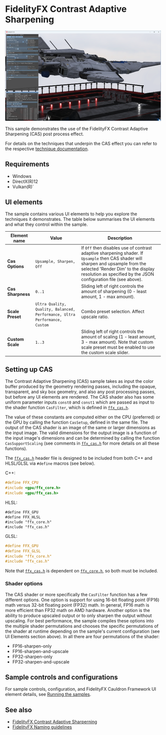 <!-- @page page_samples_contrast-adaptive-sharpening FidelityFX Contrast Adaptive Sharpening -->

<h1>FidelityFX Contrast Adaptive Sharpening</h1>

![alt text](media/contrast-adaptive-sharpening/cas-sample.png "A screenshot of the CAS sample.")

This sample demonstrates the use of the FidelityFX Contrast Adaptive Sharpening (CAS) post process effect.

For details on the techniques that underpin the CAS effect you can refer to the respective [technique documentation](../techniques/contrast-adaptive-sharpening.md).

<h2>Requirements</h2>

 - Windows
 - DirectX(R)12
 - Vulkan(R)`

<h2>UI elements</h2>

The sample contains various UI elements to help you explore the techniques it demonstrates. The table below summarises the UI elements and what they control within the sample.

| Element name              | Value                    | Description                                                                                                                                     |
| --------------------------|--------------------------|-------------------------------------------------------------------------------------------------------------------------------------------------|
| **Cas Options**           | `Upsample, Sharpen, Off` | If `Off` then disables use of contrast adaptive sharpening shader. If `Upsample` then CAS shader will sharpen and upsample from the selected 'Render Dim' to the display resolution as specified by the JSON configuration file (see above). |
| **Cas Sharpness**           | `0..1`                   | Sliding left of right controls the amount of sharpening (0 - least amount, 1 - max amount).                                                     |
| **Scale Preset**           | `Ultra Quality, Quality, Balanced, Performance, Ultra Performance, Custom`  | Combo preset selection. Affect upscale ratio.                                                     |
| **Custom Scale**           | `1..3`                   | Sliding left of right controls the amount of scaling (1 - least amount, 3 - max amount). Note that custom scale preset must be enabled to use the custom scale slider.   |

<h2>Setting up CAS</h2>

The Contrast Adaptive Sharpening (CAS) sample takes as input the color buffer produced by the geometry rendering passes, including the opaque, transparent, and sky box geometry, and also any post processing passes, but before any UI elements are rendered. The CAS shader also has some uniform parameter inputs `const0` and `const1` which are passed as input to the shader function `CasFilter`, which is defined in [`ffx_cas.h`](../../sdk/include/FidelityFX/gpu/cas/ffx_cas.h).

The value of these constants are computed either on the CPU (preferred) or the GPU by calling the function `CasSetup`, defined in the same file. The output of the CAS shader is an image of the same or larger dimensions as the input image. The valid dimensions for the output image is a function of the input image's dimensions and can be determined by calling the function `CasSupportScaling` (see comments in [`ffx_cas.h`](../../sdk/include/FidelityFX/gpu/cas/ffx_cas.h) for more details on all these functions).

The [`ffx_cas.h`](../../sdk/include/FidelityFX/gpu/cas/ffx_cas.h) header file is designed to be included from both C++ and HLSL/GLSL via `#define` macros (see below).


C++:
```C++
#define FFX_CPU
#include <gpu/ffx_core.h>
#include <gpu/ffx_cas.h>
```

HLSL:
```HLSL
#define FFX_GPU
#define FFX_HLSL
#include "ffx_core.h"
#include "ffx_cas.h"
```

GLSL:
```GLSL
#define FFX_GPU
#define FFX_GLSL
#include "ffx_core.h"
#include "ffx_cas.h"
```

Note that [`ffx_cas.h`](../../sdk/include/FidelityFX/gpu/cas/ffx_cas.h) is dependent on [`ffx_core.h`](../../sdk/include/FidelityFX/gpu/ffx_core.h), so both must be included.

<h3>Shader options</h3>

The CAS shader or more specifically the `CasFilter` function has a few different options. One option is support for using 16-bit floating point (FP16) math versus 32-bit floating point (FP32) math. In general, FP16 math is more efficient than FP32 math on AMD hardware. Another option is the ability to produce upscaled output or to only sharpen the output without upscaling. For best performance, the sample compiles these options into the multiple shader permutations and chooses the specific permutations of the shader at runtime depending on the sample's current configuration (see UI Elements section above). In all there are four permutations of the shader:

* FP16-sharpen-only
* FP16-sharpen-and-upscale
* FP32-sharpen-only
* FP32-sharpen-and-upscale

<h2>Sample controls and configurations</h2>

For sample controls, configuration, and FidelityFX Cauldron Framework UI element details, see [Running the samples](../getting-started/running-samples.md).

<h2>See also</h2>

- [FidelityFX Contrast Adaptive Sharperning](../techniques/contrast-adaptive-sharpening.md)
- [FidelityFX Naming guidelines](../getting-started/naming-guidelines.md)
